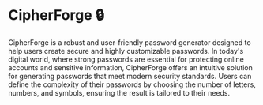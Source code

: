 # CipherForge 🔒

CipherForge is a robust and user-friendly password generator designed to help users create secure and highly customizable passwords. In today's digital world, where strong passwords are essential for protecting online accounts and sensitive information, CipherForge offers an intuitive solution for generating passwords that meet modern security standards. Users can define the complexity of their passwords by choosing the number of letters, numbers, and symbols, ensuring the result is tailored to their needs.



